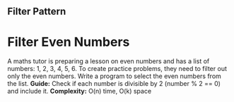 ## Filter Pattern

# Filter Even Numbers

A maths tutor is preparing a lesson on even numbers and has a list of numbers: 1, 2, 3, 4, 5, 6. To create practice problems, they need to filter out only the even numbers. Write a program to select the even numbers from the list.
**Guide:** Check if each number is divisible by 2 (number % 2 == 0) and include it.
**Complexity:** O(n) time, O(k) space
